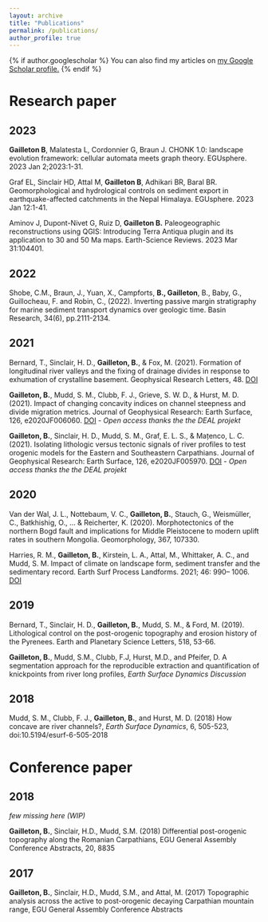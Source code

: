 ```yaml
---
layout: archive
title: "Publications"
permalink: /publications/
author_profile: true
---
```


{% if author.googlescholar %}
  You can also find my articles on <u><a href="{{author.googlescholar}}">my Google Scholar profile</a>.</u>
{% endif %}

# Research paper

## 2023

**Gailleton B**, Malatesta L, Cordonnier G, Braun J. CHONK 1.0: landscape evolution framework: cellular automata meets graph theory. EGUsphere. 2023 Jan 2;2023:1-31.

Graf EL, Sinclair HD, Attal M, **Gailleton B**, Adhikari BR, Baral BR. Geomorphological and hydrological controls on sediment export in earthquake-affected catchments in the Nepal Himalaya. EGUsphere. 2023 Jan 12:1-41.

Aminov J, Dupont-Nivet G, Ruiz D, **Gailleton B.** Paleogeographic reconstructions using QGIS: Introducing Terra Antiqua plugin and its application to 30 and 50 Ma maps. Earth-Science Reviews. 2023 Mar 31:104401.

## 2022

Shobe, C.M., Braun, J., Yuan, X., Campforts, **B., Gailleton**, B., Baby, G., Guillocheau, F. and Robin, C., (2022). Inverting passive margin stratigraphy for marine sediment transport dynamics over geologic time. Basin Research, 34(6), pp.2111-2134.

## 2021

Bernard, T., Sinclair, H. D., **Gailleton, B.**, & Fox, M. (2021). Formation of longitudinal river valleys and the fixing of drainage divides in response to exhumation of crystalline basement. Geophysical Research Letters, 48. [DOI](https://doi.org/10.1029/2020GL092210)

**Gailleton, B.**, Mudd, S. M., Clubb, F. J., Grieve, S. W. D., & Hurst, M. D. (2021). Impact of changing concavity indices on channel steepness and divide migration metrics. Journal of Geophysical Research: Earth Surface, 126, e2020JF006060. [DOI](https://doi.org/10.1029/2020JF006060) - _Open access thanks the the DEAL projekt_

**Gailleton, B.**, Sinclair, H. D., Mudd, S. M., Graf, E. L. S., & Mațenco, L. C. (2021). Isolating lithologic versus tectonic signals of river profiles to test orogenic models for the Eastern and Southeastern Carpathians. Journal of Geophysical Research: Earth Surface, 126, e2020JF005970. [DOI](https://doi.org/10.1029/2020JF005970) - _Open access thanks the the DEAL projekt_


## 2020

Van der Wal, J. L., Nottebaum, V. C., **Gailleton, B.**, Stauch, G., Weismüller, C., Batkhishig, O., ... & Reicherter, K. (2020). Morphotectonics of the northern Bogd fault and implications for Middle Pleistocene to modern uplift rates in southern Mongolia. Geomorphology, 367, 107330.

Harries, R. M., **Gailleton, B.**, Kirstein, L. A., Attal, M., Whittaker, A. C., and Mudd, S. M. Impact of climate on landscape form, sediment transfer and the sedimentary record. Earth Surf Process Landforms. 2021; 46: 990– 1006. [DOI](https://doi.org/10.1002/esp.5075.)

## 2019	

Bernard, T., Sinclair, H. D., **Gailleton, B.**, Mudd, S. M., & Ford, M. (2019). Lithological control on the post-orogenic topography and erosion history of the Pyrenees. Earth and Planetary Science Letters, 518, 53-66.

**Gailleton, B.**, Mudd, S.M., Clubb, F.J, Hurst, M.D., and Pfeifer, D. A segmentation approach for the reproducible extraction and quantification of knickpoints from river long profiles, _Earth Surface Dynamics Discussion_

## 2018

Mudd, S. M., Clubb, F. J., **Gailleton, B.**, and Hurst, M. D. (2018) How concave are river channels?, _Earth Surface Dynamics_, 6, 505-523, doi:10.5194/esurf-6-505-2018

# Conference paper

## 2018

_few missing here (WIP)_

**Gailleton, B.**, Sinclair, H.D., Mudd, S.M. (2018) Differential post-orogenic topography along the Romanian Carpathians, EGU General Assembly Conference Abstracts, 20, 8835 

## 2017

**Gailleton, B.**, Sinclair, H.D., Mudd, S.M., and Attal, M. (2017) Topographic analysis across the active to post-orogenic decaying Carpathian mountain range, EGU General Assembly Conference Abstracts